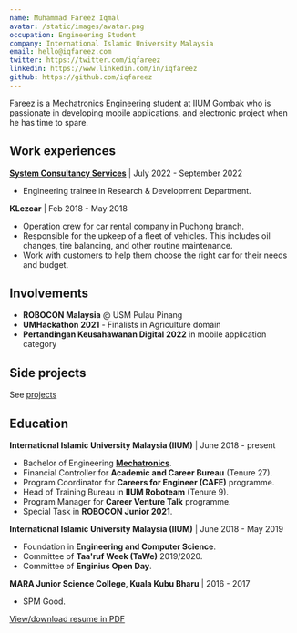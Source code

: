 ```yaml
---
name: Muhammad Fareez Iqmal
avatar: /static/images/avatar.png
occupation: Engineering Student
company: International Islamic University Malaysia
email: hello@iqfareez.com
twitter: https://twitter.com/iqfareez
linkedin: https://www.linkedin.com/in/iqfareez
github: https://github.com/iqfareez
---
```


Fareez is a Mechatronics Engineering student at IIUM Gombak who is passionate in developing mobile applications, and electronic project when he has time to spare.

## Work experiences

[**System Consultancy Services**](http://www.scs.my/) | July 2022 - September 2022

- Engineering trainee in Research & Development Department.

**KLezcar** | Feb 2018 - May 2018

- Operation crew for car rental company in Puchong branch.
- Responsible for the upkeep of a fleet of vehicles. This includes oil changes, tire balancing, and other routine maintenance.
- Work with customers to help them choose the right car for their needs and budget.

## Involvements

- **ROBOCON Malaysia** @ USM Pulau Pinang
- **UMHackathon 2021** - Finalists in Agriculture domain
- **Pertandingan Keusahawanan Digital 2022** in mobile application category

## Side projects

See [projects](../projects)

## Education

**International Islamic University Malaysia (IIUM)** | June 2018 - present

- Bachelor of Engineering [**Mechatronics**](https://www.mtu.edu/mechatronics/what-is/).
- Financial Controller for **Academic and Career Bureau** (Tenure 27).
- Program Coordinator for **Careers for Engineer (CAFE)** programme.
- Head of Training Bureau in **IIUM Roboteam** (Tenure 9).
- Program Manager for **Career Venture Talk** programme.
- Special Task in **ROBOCON Junior 2021**.

**International Islamic University Malaysia (IIUM)** | June 2018 - May 2019

- Foundation in **Engineering and Computer Science**.
- Committee of **Taa'ruf Week (TaWe)** 2019/2020.
- Committee of **Enginius Open Day**.

**MARA Junior Science College, Kuala Kubu Bharu** | 2016 - 2017

- SPM Good.

[View/download resume in PDF](../resume)
